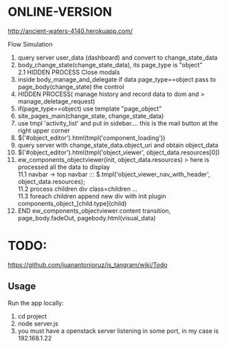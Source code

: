 ONLINE-VERSION
===========
http://ancient-waters-4140.herokuapp.com/


Flow Simulation  
1. query server user_data (dashboard)  and convert to change_state_data  
2. body_change_state(change_state_data), its page_type is "object"  
   2.1 HIDDEN PROCESS Close modals  
3. inside body_manage_and_delegate if data page_type==object  pass to page_body(change_state) the control  
4. HIDDEN PROCESS( manage history and record data to dom and > manage_deletage_request)  
5. if(page_type==object) use template "page_object"  
6. site_pages_main(change_state, change_state_data)  
7. use tmpl 'activity_list' and put in sidebar.... this is the mail button at the right upper corner  
8. $('#object_editor').html(tmpl('component_loading'))   
9. query server with change_state_data.object_uri and obtain object_data  
10. $('#object_editor').html(tmpl('object_viewer', object_data.resources[0])  
11. ew_components_objectviewer(init, object_data.resources)  > here is processed all the data to display  
    11.1   navbar -> top navbar ::: $.tmpl('object_viewer_nav_with_header', object_data.resources);  
    11.2 process children div class=children ...   
    11.3 foreach children append new div with init plugin components_object_\[child.type\](child)  
12. END ew_components_objectviewer.content transition, page_body.fadeOut, pagebody.html(visual_data)  



TODO:
====
https://github.com/juanantonioruz/js_tangram/wiki/Todo

Usage
------
  
Run the app locally:  
1. cd project  
2. node server.js  
3. you must have a openstack server listening in some port, in my case is 192.168.1.22  



